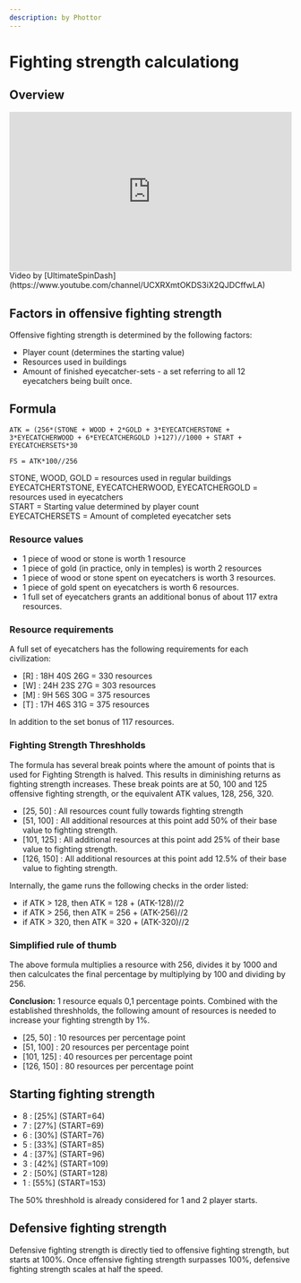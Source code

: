 ```yaml
---
description: by Phottor
---
```


# Fighting strength calculationg

## Overview

<iframe style="width: 100%;aspect-ratio:16/9;" src="https://www.youtube.com/embed/YcVu_iQ8FAo" frameborder="0" allowfullscreen></iframe>
<figcaption markdown>
Video by [UltimateSpinDash](https://www.youtube.com/channel/UCXRXmtOKDS3iX2QJDCffwLA)

</figcaption>
            



## Factors in offensive fighting strength

Offensive fighting strength is determined by the following factors:

* Player count (determines the starting value)
* Resources used in buildings
* Amount of finished eyecatcher-sets - a set referring to all 12 eyecatchers being built once.

## **Formula**

`ATK = (256*(STONE + WOOD + 2*GOLD + 3*EYECATCHERSTONE + 3*EYECATCHERWOOD + 6*EYECATCHERGOLD )+127)//1000 + START + EYECATCHERSETS*30`

`FS = ATK*100//256`

STONE, WOOD, GOLD = resources used in regular buildings\
EYECATCHERTSTONE, EYECATCHERWOOD, EYECATCHERGOLD = resources used in eyecatchers\
START = Starting value determined by player count\
EYECATCHERSETS = Amount of completed eyecatcher sets

### **Resource values**

* 1 piece of wood or stone is worth 1 resource
* 1 piece of gold (in practice, only in temples) is worth 2 resources
* 1 piece of wood or stone spent on eyecatchers is worth 3 resources.
* 1 piece of gold spent on eyecatchers is worth 6 resources.
* 1 full set of eyecatchers grants an additional bonus of about 117 extra resources.

### **Resource requirements**

A full set of eyecatchers has the following requirements for each civilization:

* \[R] : 18H 40S 26G = 330 resources
* \[W] : 24H 23S 27G = 303 resources
* \[M] : 9H 56S 30G = 375 resources
* \[T] : 17H 46S 31G = 375 resources

In addition to the set bonus of 117 resources.

### Fighting Strength Threshholds

The formula has several break points where the amount of points that is used for Fighting Strength is halved. This results in diminishing returns as fighting strength increases. These break points are at 50, 100 and 125 offensive fighting strength, or the equivalent ATK values, 128, 256, 320.

* \[25, 50] : All resources count fully towards fighting strength
* \[51, 100] : All additional resources at this point add 50% of their base value to fighting strength.
* \[101, 125] : All additional resources at this point add 25% of their base value to fighting strength.
* \[126, 150] : All additional resources at this point add 12.5% of their base value to fighting strength.

Internally, the game runs the following checks in the order listed:

* if ATK > 128, then ATK = 128 + (ATK-128)//2
* if ATK > 256, then ATK = 256 + (ATK-256)//2
* if ATK > 320, then ATK = 320 + (ATK-320)//2

### Simplified rule of thumb

The above formula multiplies a resource with 256, divides it by 1000 and then calculcates the final percentage by multiplying by 100 and dividing by 256.

**Conclusion:** 1 resource equals 0,1 percentage points. Combined with the established threshholds, the following amount of resources is needed to increase your fighting strength by 1%.

* \[25, 50] : 10 resources per percentage point
* \[51, 100] : 20 resources per percentage point
* \[101, 125] : 40 resources per percentage point
* \[126, 150] : 80 resources per percentage point

## Starting fighting strength

* 8 : \[25%] (START=64)
* 7 : \[27%] (START=69)
* 6 : \[30%] (START=76)
* 5 : \[33%] (START=85)
* 4 : \[37%] (START=96)
* 3 : \[42%] (START=109)
* 2 : \[50%] (START=128)
* 1 : \[55%] (START=153)&#x20;

The 50% threshhold is already considered for 1 and 2 player starts.

## Defensive fighting strength

Defensive fighting strength is directly tied to offensive fighting strength, but starts at 100%. Once offensive fighting strength surpasses 100%, defensive fighting strength scales at half the speed.
